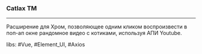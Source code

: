 <h3>Catlax TM</h3><hr />

Расширение для Хром, позволяющее одним кликом воспроизвести в поп-ап окне рандомное видео с котиками, используя АПИ Youtube.

libs: #Vue, #Element_UI, #Axios
